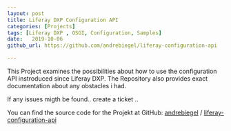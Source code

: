 ```yaml
---
layout: post
title: Liferay DXP Configuration API
categories: [Projects]
tags: [Liferay DXP , OSGI, Configuration, Samples]
date:   2019-10-06
github_url: https://github.com/andrebiegel/liferay-configuration-api

---
```


This Project examines the possibilities about how to use the configuration API instroduced since Liferay DXP. The Repository also provides exact documentation about any obstacles i had. 

If any issues migth be found.. create a ticket .. 

You can find the source code for the Projekt at GitHub:
[andrebiegel](https://github.com/andrebiegel) / [liferay-configuration-api](https://github.com/andrebiegel/liferay-configuration-api)


